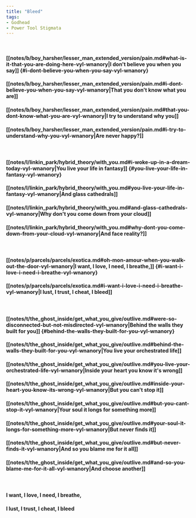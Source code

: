 ```yaml
---
title: "Bleed"
tags:
- Godhead
- Power Tool Stigmata
---
```

&nbsp;
#### [[notes/b/boy_harsher/lesser_man_extended_version/pain.md#what-is-it-that-you-are-doing-here-vyl-wnanory|I don't believe you when you say]] {#i-dont-believe-you-when-you-say-vyl-wnanory}
#### [[notes/b/boy_harsher/lesser_man_extended_version/pain.md#i-dont-believe-you-when-you-say-vyl-wnanory|That you don't know what you are]]
#### [[notes/b/boy_harsher/lesser_man_extended_version/pain.md#that-you-dont-know-what-you-are-vyl-wnanory|I try to understand why you]]
#### [[notes/b/boy_harsher/lesser_man_extended_version/pain.md#i-try-to-understand-why-you-vyl-wnanory|Are never happy?]]
&nbsp;
#### [[notes/l/linkin_park/hybrid_theory/with_you.md#i-woke-up-in-a-dream-today-vyl-wnanory|You live your life in fantasy]] {#you-live-your-life-in-fantasy-vyl-wnanory}
#### [[notes/l/linkin_park/hybrid_theory/with_you.md#you-live-your-life-in-fantasy-vyl-wnanory|And glass cathedrals]]
#### [[notes/l/linkin_park/hybrid_theory/with_you.md#and-glass-cathedrals-vyl-wnanory|Why don't you come down from your cloud]]
#### [[notes/l/linkin_park/hybrid_theory/with_you.md#why-dont-you-come-down-from-your-cloud-vyl-wnanory|And face reality?]]
&nbsp;
#### [[notes/p/parcels/parcels/exotica.md#oh-mon-amour-when-you-walk-out-the-door-vyl-wnanory|I want, I love, I need, I breathe,]] {#i-want-i-love-i-need-i-breathe-vyl-wnanory}
#### [[notes/p/parcels/parcels/exotica.md#i-want-i-love-i-need-i-breathe-vyl-wnanory|I lust, I trust, I cheat, I bleed]]
&nbsp;
#### [[notes/t/the_ghost_inside/get_what_you_give/outlive.md#were-so-disconnected-but-not-misdirected-vyl-wnanory|Behind the walls they built for you]] {#behind-the-walls-they-built-for-you-vyl-wnanory}
#### [[notes/t/the_ghost_inside/get_what_you_give/outlive.md#behind-the-walls-they-built-for-you-vyl-wnanory|You live your orchestrated life]]
#### [[notes/t/the_ghost_inside/get_what_you_give/outlive.md#you-live-your-orchestrated-life-vyl-wnanory|Inside your heart you know it's wrong]]
#### [[notes/t/the_ghost_inside/get_what_you_give/outlive.md#inside-your-heart-you-know-its-wrong-vyl-wnanory|But you can't stop it]]
#### [[notes/t/the_ghost_inside/get_what_you_give/outlive.md#but-you-cant-stop-it-vyl-wnanory|Your soul it longs for something more]]
#### [[notes/t/the_ghost_inside/get_what_you_give/outlive.md#your-soul-it-longs-for-something-more-vyl-wnanory|But never finds it]]
#### [[notes/t/the_ghost_inside/get_what_you_give/outlive.md#but-never-finds-it-vyl-wnanory|And so you blame me for it all]]
#### [[notes/t/the_ghost_inside/get_what_you_give/outlive.md#and-so-you-blame-me-for-it-all-vyl-wnanory|And choose another]]
&nbsp;
#### I want, I love, I need, I breathe,
#### I lust, I trust, I cheat, I bleed
